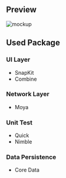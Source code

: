 ## Preview
![mockup](https://github.com/user-attachments/assets/0c1d6146-75fd-48a0-ad9b-0009ac19588b)

## Used Package
### UI Layer
- SnapKit
- Combine
  
### Network Layer
- Moya

### Unit Test
- Quick
- Nimble

### Data Persistence
- Core Data
